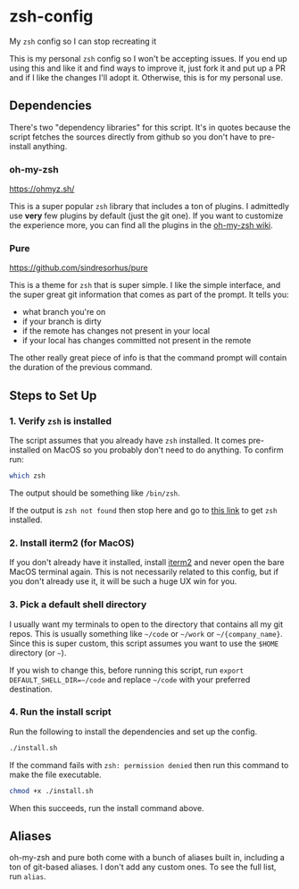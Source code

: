 # zsh-config
My `zsh` config so I can stop recreating it

This is my personal `zsh` config so I won't be accepting issues. If you end up using this and like it and find ways to improve it, just fork it and put up a PR and if I like the changes I'll adopt it. Otherwise, this is for my personal use.

## Dependencies

There's two "dependency libraries" for this script. It's in quotes because the script fetches the sources directly from github so you don't have to pre-install anything.

### oh-my-zsh

https://ohmyz.sh/

This is a super popular `zsh` library that includes a ton of plugins. I admittedly use **very** few plugins by default (just the git one). If you want to customize the experience more, you can find all the plugins in the [oh-my-zsh wiki](https://github.com/ohmyzsh/ohmyzsh/wiki/Plugins).

### Pure

https://github.com/sindresorhus/pure

This is a theme for `zsh` that is super simple. I like the simple interface, and the super great git information that comes as part of the prompt. It tells you:
- what branch you're on
- if your branch is dirty
- if the remote has changes not present in your local
- if your local has changes committed not present in the remote

The other really great piece of info is that the command prompt will contain the duration of the previous command.

## Steps to Set Up

### 1. Verify `zsh` is installed

The script assumes that you already have `zsh` installed. It comes pre-installed on MacOS so you probably don't need to do anything. To confirm run:
```sh
which zsh
```
The output should be something like `/bin/zsh`.

If the output is `zsh not found` then stop here and go to [this link](https://github.com/ohmyzsh/ohmyzsh/wiki/Installing-ZSH) to get `zsh` installed.

### 2. Install iterm2 (for MacOS)

If you don't already have it installed, install [iterm2](https://iterm2.com/) and never open the bare MacOS terminal again. This is not necessarily related to this config, but if you don't already use it, it will be such a huge UX win for you.

### 3. Pick a default shell directory

I usually want my terminals to open to the directory that contains all my git repos. This is usually something like `~/code` or `~/work` or `~/{company_name}`. Since this is super custom, this script assumes you want to use the `$HOME`  directory (or `~`).

If you wish to change this, before running this script, run `export DEFAULT_SHELL_DIR=~/code` and replace `~/code` with your preferred destination.

### 4. Run the install script

Run the following to install the dependencies and set up the config.

```sh
./install.sh
```

If the command fails with `zsh: permission denied` then run this command to make the file executable.

```sh
chmod +x ./install.sh
```

When this succeeds, run the install command above.

## Aliases
oh-my-zsh and pure both come with a bunch of aliases built in, including a ton of git-based aliases. I don't add any custom ones. To see the full list, run `alias`.
